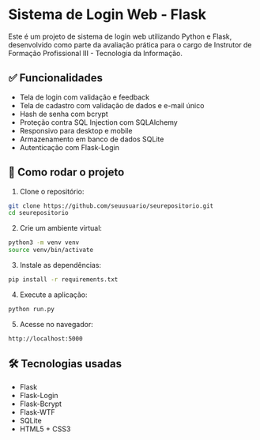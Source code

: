 # Sistema de Login Web - Flask

Este é um projeto de sistema de login web utilizando Python e Flask, desenvolvido como parte da avaliação prática para o cargo de Instrutor de Formação Profissional III - Tecnologia da Informação.

## ✅ Funcionalidades

- Tela de login com validação e feedback
- Tela de cadastro com validação de dados e e-mail único
- Hash de senha com bcrypt
- Proteção contra SQL Injection com SQLAlchemy
- Responsivo para desktop e mobile
- Armazenamento em banco de dados SQLite
- Autenticação com Flask-Login

## 🚀 Como rodar o projeto

1. Clone o repositório:

```bash
git clone https://github.com/seuusuario/seurepositorio.git
cd seurepositorio
```

2. Crie um ambiente virtual:

```bash
python3 -m venv venv
source venv/bin/activate
```

3. Instale as dependências:

```bash
pip install -r requirements.txt
```

4. Execute a aplicação:

```bash
python run.py
```

5. Acesse no navegador:

```
http://localhost:5000
```

## 🛠 Tecnologias usadas

- Flask
- Flask-Login
- Flask-Bcrypt
- Flask-WTF
- SQLite
- HTML5 + CSS3
